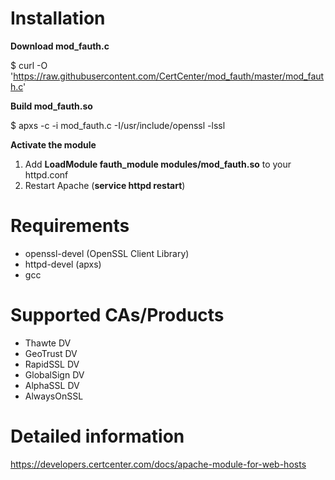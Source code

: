 # Installation

**Download mod_fauth.c**

$ curl -O 'https://raw.githubusercontent.com/CertCenter/mod_fauth/master/mod_fauth.c'

**Build mod_fauth.so**

$ apxs -c -i mod_fauth.c -I/usr/include/openssl -lssl

**Activate the module**

1. Add **LoadModule fauth_module modules/mod_fauth.so** to your httpd.conf
2. Restart Apache (**service httpd restart**)

# Requirements

 - openssl-devel  (OpenSSL Client Library)
 - httpd-devel    (apxs)
 - gcc

# Supported CAs/Products

 - Thawte DV
 - GeoTrust DV
 - RapidSSL DV
 - GlobalSign DV
 - AlphaSSL DV
 - AlwaysOnSSL

# Detailed information

https://developers.certcenter.com/docs/apache-module-for-web-hosts
